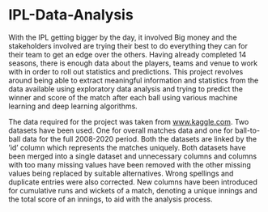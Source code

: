 # IPL-Data-Analysis
With the IPL getting bigger by the day, it involved Big money and the stakeholders involved are trying their best to do everything they can for their team to get an edge over the others. 
Having already completed 14 seasons, there is enough data about the players, teams and venue to work with in order to roll out statistics and predictions. 
This project revolves around being able to extract meaningful information and statistics from the data available using exploratory data analysis and trying to predict the winner and score of the match after each ball using various machine learning and deep learning algorithms.  

The data required for the project was taken from www.kaggle.com. Two datasets have been used. One for overall matches data and one for ball-to-ball data for the full 2008-2020 period. Both the datasets are linked by the ’id’ column which represents the matches uniquely. 
Both datasets have been merged into a single dataset and unnecessary columns and columns with too many missing values have been removed with the other missing values being replaced by suitable alternatives. Wrong spellings and duplicate entries were also corrected. New columns have been introduced for cumulative runs and wickets of a match, denoting a unique innings and the total score of an innings, to aid with the analysis process.
